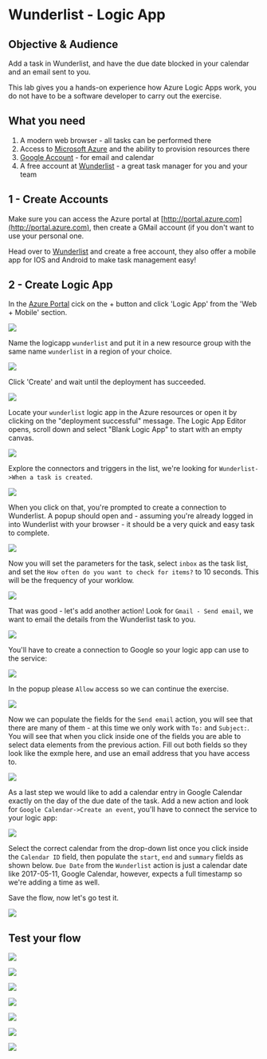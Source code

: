 # Wunderlist - Logic App

## Objective & Audience

Add a task in Wunderlist, and have the due date blocked in your calendar and an email sent to you.

This lab gives you a hands-on experience how Azure Logic Apps work, you do not have to be a software developer to carry out the exercise.

## What you need

1. A modern web browser - all tasks can be performed there
2. Access to [Microsoft Azure](http://portal.azure.com) and the ability to provision resources there
3. [Google Account](http://www.gmail.com) - for email and calendar
4. A free account at [Wunderlist](http://www.wunderlist.com) - a great task manager for you and your team

## 1 - Create Accounts

Make sure you can access the Azure portal at [http://portal.azure.com](http://portal.azure.com), then create a GMail account (if you don't want to use your personal one.

Head over to [Wunderlist](http://www.wunderlist.com) and create a free account, they also offer a mobile app for IOS and Android to make task management easy!

## 2 - Create Logic App

In the [Azure Portal](http://portal.azure.com) cick on the + button and click 'Logic App' from the 'Web + Mobile' section.

![](https://raw.githubusercontent.com/u1i/azure-labs/master/wunderlist-logicapp/img/wl-lab-01.png)

 Name the logicapp `wunderlist` and put it in a new resource group with the same name `wunderlist` in a region of your choice.

![](https://raw.githubusercontent.com/u1i/azure-labs/master/wunderlist-logicapp/img/wl-lab-02.png)

Click 'Create' and wait until the deployment has succeeded.

![](https://raw.githubusercontent.com/u1i/azure-labs/master/wunderlist-logicapp/img/wl-lab-03.png)

Locate your `wunderlist` logic app in the Azure resources or open it by clicking on the "deployment successful" message. The Logic App Editor opens, scroll down and select "Blank Logic App" to start with an empty canvas.

![](https://raw.githubusercontent.com/u1i/azure-labs/master/wunderlist-logicapp/img/wl-lab-04.png)

Explore the connectors and triggers in the list, we're looking for `Wunderlist->When a task is created`.

![](https://raw.githubusercontent.com/u1i/azure-labs/master/wunderlist-logicapp/img/wl-lab-05.png)

When you click on that, you're prompted to create a connection to Wunderlist. A popup should open and - assuming you're already logged in into Wunderlist with your browser - it should be a very quick and easy task to complete.

![](https://raw.githubusercontent.com/u1i/azure-labs/master/wunderlist-logicapp/img/wl-lab-06.png)

Now you will set the parameters for the task, select `inbox` as the task list, and set the `How often do you want to check for items?` to 10 seconds. This will be the frequency of your worklow.

![](https://raw.githubusercontent.com/u1i/azure-labs/master/wunderlist-logicapp/img/wl-lab-07.png)

That was good - let's add another action! Look for `Gmail - Send email`, we want to email the details from the Wunderlist task to you.

![](https://raw.githubusercontent.com/u1i/azure-labs/master/wunderlist-logicapp/img/wl-lab-08.png)

You'll have to create a connection to Google so your logic app can use to the service:

![](https://raw.githubusercontent.com/u1i/azure-labs/master/wunderlist-logicapp/img/wl-lab-09.png)

In the popup please `Allow` access so we can continue the exercise.

![](https://raw.githubusercontent.com/u1i/azure-labs/master/wunderlist-logicapp/img/wl-lab-10.png)

Now we can populate the fields for the `Send email` action, you will see that there are many of them - at this time we only work with `To:` and `Subject:`. You will see that when you click inside one of the fields you are able to select data elements from the previous action. Fill out both fields so they look like the exmple here, and use an email address that you have access to.

![](https://raw.githubusercontent.com/u1i/azure-labs/master/wunderlist-logicapp/img/wl-lab-11.png)

As a last step we would like to add a calendar entry in Google Calendar exactly on the day of the due date of the task. Add a new action and look for `Google Calendar->Create an event`, you'll have to connect the service to your logic app:

![](https://raw.githubusercontent.com/u1i/azure-labs/master/wunderlist-logicapp/img/wl-lab-12.png)

Select the correct calendar from the drop-down list once you click inside the `Calendar ID` field, then populate the `start`, `end` and `summary` fields as shown below. `Due Date` from the `Wunderlist` action is just a calendar date like 2017-05-11, Google Calendar, however, expects a full timestamp so we're adding a time as well.

Save the flow, now let's go test it.

![](https://raw.githubusercontent.com/u1i/azure-labs/master/wunderlist-logicapp/img/wl-lab-13.png)

## Test your flow

![](https://raw.githubusercontent.com/u1i/azure-labs/master/wunderlist-logicapp/img/wl-lab-14.png)

![](https://raw.githubusercontent.com/u1i/azure-labs/master/wunderlist-logicapp/img/wl-lab-19.png)

![](https://raw.githubusercontent.com/u1i/azure-labs/master/wunderlist-logicapp/img/wl-lab-20.png)


![](https://raw.githubusercontent.com/u1i/azure-labs/master/wunderlist-logicapp/img/wl-lab-15.png)

![](https://raw.githubusercontent.com/u1i/azure-labs/master/wunderlist-logicapp/img/wl-lab-16.png)

![](https://raw.githubusercontent.com/u1i/azure-labs/master/wunderlist-logicapp/img/wl-lab-17.png)

![](https://raw.githubusercontent.com/u1i/azure-labs/master/wunderlist-logicapp/img/wl-lab-18.png)




